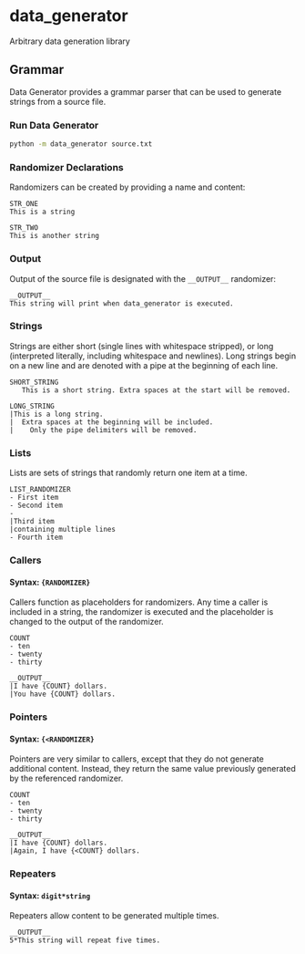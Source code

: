 # data_generator
Arbitrary data generation library

## Grammar

Data Generator provides a grammar parser that can be used to generate strings from a source file.

### Run Data Generator

```bash
python -m data_generator source.txt
```

### Randomizer Declarations

Randomizers can be created by providing a name and content:

```
STR_ONE
This is a string

STR_TWO
This is another string
```

### Output

Output of the source file is designated with the `__OUTPUT__` randomizer:

```
__OUTPUT__
This string will print when data_generator is executed.
```

### Strings

Strings are either short (single lines with whitespace stripped), or long (interpreted literally, including whitespace and newlines). Long strings begin on a new line and are denoted with a pipe at the beginning of each line.

```
SHORT_STRING
   This is a short string. Extra spaces at the start will be removed.

LONG_STRING
|This is a long string.
|  Extra spaces at the beginning will be included.
|    Only the pipe delimiters will be removed.
```


### Lists

Lists are sets of strings that randomly return one item at a time.

```
LIST_RANDOMIZER
- First item
- Second item
-
|Third item
|containing multiple lines
- Fourth item
```

### Callers

#### Syntax: `{RANDOMIZER}`

Callers function as placeholders for randomizers. Any time a caller is included in a string, the randomizer is executed and the placeholder is changed to the output of the randomizer.

```
COUNT
- ten
- twenty
- thirty

__OUTPUT__
|I have {COUNT} dollars.
|You have {COUNT} dollars.

```

### Pointers

#### Syntax: `{<RANDOMIZER}`

Pointers are very similar to callers, except that they do not generate additional content. Instead, they return the same value previously generated by the referenced randomizer.

```
COUNT
- ten
- twenty
- thirty

__OUTPUT__
|I have {COUNT} dollars.
|Again, I have {<COUNT} dollars.
```

### Repeaters

#### Syntax: `digit*string`

Repeaters allow content to be generated multiple times.

```
__OUTPUT__
5*This string will repeat five times.

```
